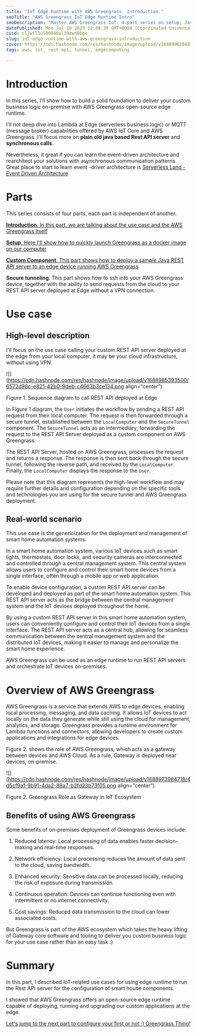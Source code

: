 ```yaml
---
title: "IoT Edge Runtime with AWS Greengrass. Introduction."
seoTitle: "AWS Greengrass IoT Edge Runtime Intro"
seoDescription: "Master AWS Greengrass IoT: 4-part series on setup, Java REST API deployment, secure tunneling, and smart home edge device management"
datePublished: Mon Jul 10 2023 12:08:39 GMT+0000 (Coordinated Universal Time)
cuid: cljwtl1u500040al39zwn0bge
slug: iot-edge-runtime-with-aws-greengrass-introduction
cover: https://cdn.hashnode.com/res/hashnode/image/upload/v1688996284872/0cc621dc-899f-4bda-a0d9-d3e4bc31a0f2.png
tags: aws, iot, rest-api, tunnel, edgecomputing

---
```


# Introduction

In this series, I'll show how to build a solid foundation to deliver your custom business logic on-premise with AWS Greengrass open-source edge runtime.

I'll not deep dive into Lambda at Edge (serverless business logic) or MQTT (message broker) capabilities offered by AWS IoT Core and AWS Greengrass. I'll focus more on **plain** **old java based Rest API server** and **synchronous calls**.

Nevertheless, it great if you can learn the event-driven architecture and rearchitect your solutions with asynchronous communication patterns. Great place to start to learn event -driver architecture is [Serverless Land - Event Driven Architecture](https://serverlessland.com/event-driven-architecture)

# Parts

This series consists of four parts, each part is independent of another.

[**Introduction**. In this part, we are talking about the use case and the AWS Greengrass itself](https://blog.javatask.dev/iot-edge-runtime-with-aws-greengrass-introduction)

[**Setup**. Here I'll show how to quickly launch Greengrass as a docker image on our computer](https://blog.javatask.dev/iot-edge-runtime-with-aws-greengrass-setup)

[**Custom Component**. This part shows how to deploy a sample Java REST API server to an edge device running AWS Greengrass](https://blog.javatask.dev/iot-edge-runtime-with-aws-greengrass-build-and-deploy-custom-component)

**Secure tunneling**. This part shows how to ssh into your AWS Greengrass device, together with the ability to send requests from the cloud to your REST API server deployed at Edge without a VPN connection.

# Use case

## High-level description

I'll focus on the use case calling your custom REST API server deployed at the edge from your local computer, it may be your cloud infrastructure, without using VPN.

![](https://cdn.hashnode.com/res/hashnode/image/upload/v1688985393500/6572d98c-e821-42b0-9deb-c4663b3ce134.png align="center")

Figure 1. Sequence diagram to call REST API deployed at Edge

In Figure 1 diagram, the `User` initiates the workflow by sending a REST API request from their local computer. The request is then forwarded through a secure tunnel, established between the `LocalComputer` and the `SecureTunnel` component. The `SecureTunnel` acts as an intermediary, forwarding the request to the REST API Server deployed as a custom component on AWS Greengrass.

The REST API Server, hosted on AWS Greengrass, processes the request and returns a response. The response is then sent back through the secure tunnel, following the reverse path, and received by the `LocalComputer`. Finally, the `LocalComputer` displays the response to the `User`.

Please note that this diagram represents the high-level workflow and may require further details and configuration depending on the specific tools and technologies you are using for the secure tunnel and AWS Greengrass deployment.

## Real-world scenario

This use case is the genericization for the deployment and management of smart home automation systems.

In a smart home automation system, various IoT devices such as smart lights, thermostats, door locks, and security cameras are interconnected and controlled through a central management system. This central system allows users to configure and control their smart home devices from a single interface, often through a mobile app or web application.

To enable device configuration, a custom REST API server can be developed and deployed as part of the smart home automation system. This REST API server acts as the bridge between the central management system and the IoT devices deployed throughout the home.

By using a custom REST API server in this smart home automation system, users can conveniently configure and control their IoT devices from a single interface. The REST API server acts as a central hub, allowing for seamless communication between the central management system and the distributed IoT devices, making it easier to manage and personalize the smart home experience.

AWS Greengrass can be used as an edge runtime to run REST API servers and orchestrate IoT devices on-premises.

# Overview of AWS Greengrass

AWS Greengrass is a service that extends AWS to edge devices, enabling local processing, messaging, and data caching. It allows IoT devices to act locally on the data they generate while still using the cloud for management, analytics, and storage. Greengrass provides a runtime environment for Lambda functions and connectors, allowing developers to create custom applications and integrations for edge devices.

Figure 2. shows the role of AWS Greengrass, which acts as a gateway between devices and AWS Cloud. As a rule, Gateway is deployed near devices, on-premise.

![](https://cdn.hashnode.com/res/hashnode/image/upload/v1688973984718/4d5cf9a1-9b91-4da2-88a7-b2fd23b73f05.png align="center")

Figure 2. Greengrass Role as Gateway in IoT Ecosystem

## Benefits of using AWS Greengrass

Some benefits of on-premises deployment of Greengrass devices include:

1. Reduced latency: Local processing of data enables faster decision-making and real-time responses.
    
2. Network efficiency: Local processing reduces the amount of data sent to the cloud, saving bandwidth.
    
3. Enhanced security: Sensitive data can be processed locally, reducing the risk of exposure during transmission.
    
4. Continuous operation: Devices can continue functioning even with intermittent or no internet connectivity.
    
5. Cost savings: Reduced data transmission to the cloud can lower associated costs.
    

But Greengrass is part of the AWS ecosystem which takes the heavy lifting of Gateway core software and tooling to deliver you custom business logic for your use case rather than an easy task :)

# Summary

In this part, I described IoT-related use cases for using edge runtime to run the Rest API server for the configuration of smart house components.

I showed that AWS Greengrass offers an open-source edge runtime capable of deploying, running and upgrading our custom applications at the edge.

[Let's jump to the next part to configure your first or not :) Greengrass Thing!](https://blog.javatask.dev/iot-edge-runtime-with-aws-greengrass-setup)